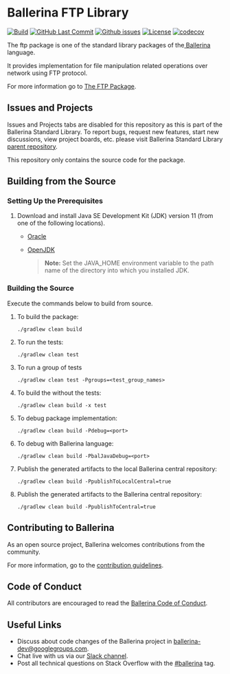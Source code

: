 Ballerina FTP Library
=====================

  [![Build](https://github.com/ballerina-platform/module-ballerina-ftp/actions/workflows/build-timestamped-master.yml/badge.svg)](https://github.com/ballerina-platform/module-ballerina-ftp/actions/workflows/build-timestamped-master.yml)
  [![GitHub Last Commit](https://img.shields.io/github/last-commit/ballerina-platform/module-ballerina-ftp.svg?label=Last%20Commit)](https://github.com/ballerina-platform/module-ballerina-ftp/commits/master)
  [![Github issues](https://img.shields.io/github/issues/ballerina-platform/ballerina-standard-library/module/ftp.svg?label=Open%20Issues)](https://github.com/ballerina-platform/ballerina-standard-library/labels/module%2Fftp)
  [![License](https://img.shields.io/badge/License-Apache%202.0-blue.svg)](https://opensource.org/licenses/Apache-2.0)
  [![codecov](https://codecov.io/gh/ballerina-platform/module-ballerina-ftp/branch/master/graph/badge.svg)](https://codecov.io/gh/ballerina-platform/module-ballerina-ftp)

The ftp package is one of the standard library packages of the<a target="_blank" href="https://ballerina.io/"> Ballerina</a> language.

It provides implementation for file manipulation related operations over network using FTP protocol.

For more information go to [The FTP Package](https://docs.central.ballerina.io/ballerina/ftp/latest).

## Issues and Projects 

Issues and Projects tabs are disabled for this repository as this is part of the Ballerina Standard Library. To report bugs, request new features, start new discussions, view project boards, etc. please visit Ballerina Standard Library [parent repository](https://github.com/ballerina-platform/ballerina-standard-library). 

This repository only contains the source code for the package.

## Building from the Source

### Setting Up the Prerequisites

1. Download and install Java SE Development Kit (JDK) version 11 (from one of the following locations).

   * [Oracle](https://www.oracle.com/java/technologies/javase-jdk11-downloads.html)

   * [OpenJDK](https://adoptopenjdk.net/)

        > **Note:** Set the JAVA_HOME environment variable to the path name of the directory into which you installed JDK.
     
### Building the Source

Execute the commands below to build from source.

1. To build the package:
   ```    
   ./gradlew clean build
   ```

2. To run the tests:
   ```
   ./gradlew clean test
   ```

3. To run a group of tests
   ```
   ./gradlew clean test -Pgroups=<test_group_names>
   ```

4. To build the without the tests:
   ```
   ./gradlew clean build -x test
   ```

5. To debug package implementation:
   ```
   ./gradlew clean build -Pdebug=<port>
   ```

6. To debug with Ballerina language:
   ```
   ./gradlew clean build -PbalJavaDebug=<port>
   ```

7. Publish the generated artifacts to the local Ballerina central repository:
    ```
    ./gradlew clean build -PpublishToLocalCentral=true
    ```

8. Publish the generated artifacts to the Ballerina central repository:
   ```
   ./gradlew clean build -PpublishToCentral=true
   ```

## Contributing to Ballerina

As an open source project, Ballerina welcomes contributions from the community. 

For more information, go to the [contribution guidelines](https://github.com/ballerina-platform/ballerina-lang/blob/master/CONTRIBUTING.md).

## Code of Conduct

All contributors are encouraged to read the [Ballerina Code of Conduct](https://ballerina.io/code-of-conduct).

## Useful Links

* Discuss about code changes of the Ballerina project in [ballerina-dev@googlegroups.com](mailto:ballerina-dev@googlegroups.com).
* Chat live with us via our [Slack channel](https://ballerina.io/community/slack/).
* Post all technical questions on Stack Overflow with the [#ballerina](https://stackoverflow.com/questions/tagged/ballerina) tag.
